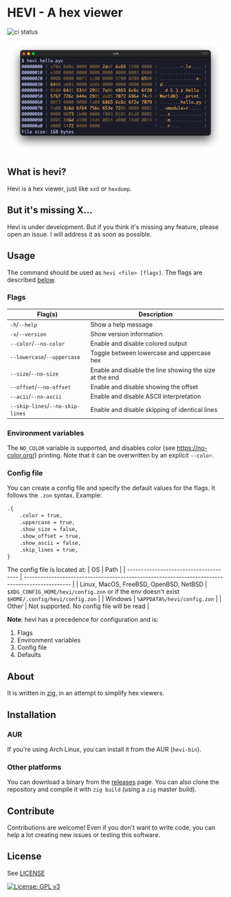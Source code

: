 # HEVI - A hex viewer

![ci status](https://github.com/Arnau478/hevi/actions/workflows/ci.yml/badge.svg)

![example image](assets/example.png)

## What is hevi?
Hevi is a hex viewer, just like `xxd` or `hexdump`.

## But it's missing X...
Hevi is under development. But if you think it's missing any feature, please open an issue. I will address it as soon as possible.

## Usage
The command should be used as `hevi <file> [flags]`. The flags are described [below](#flags).

### Flags
| Flag(s)                          | Description                                             |
| -------------------------------- | ------------------------------------------------------- |
| `-h`/`--help`                    | Show a help message                                     |
| `-v`/`--version`                 | Show version information                                |
| `--color`/`--no-color`           | Enable and disable colored output                       |
| `--lowercase`/`--uppercase`      | Toggle between lowercase and uppercase hex              |
| `--size`/`--no-size`             | Enable and disable the line showing the size at the end |
| `--offset`/`--no-offset`         | Enable and disable showing the offset                   |
| `--acii`/`--no-ascii`            | Enable and disable ASCII interpretation                 |
| `--skip-lines`/`--no-skip-lines` | Enable and disable skipping of identical lines          |

### Environment variables
The `NO_COLOR` variable is supported, and disables color (see <https://no-color.org/>) printing. Note that it can be overwritten by an explicit `--color`.

### Config file
You can create a config file and specify the default values for the flags. It follows the `.zon` syntax. Example:
```zig
.{
    .color = true,
    .uppercase = true,
    .show_size = false,
    .show_offset = true,
    .show_ascii = false,
    .skip_lines = true,
}
```

The config file is located at:
| OS                                     | Path                                                                                            |
| -------------------------------------- | ----------------------------------------------------------------------------------------------- |
| Linux, MacOS, FreeBSD, OpenBSD, NetBSD | `$XDG_CONFIG_HOME/hevi/config.zon` or if the env doesn't exist `$HOME/.config/hevi/config.zon`  |
| Windows                                | `%APPDATA%/hevi/config.zon`                                                                     |
| Other                                  | Not supported. No config file will be read                                                      |

**Note**: hevi has a precedence for configuration and is:
1. Flags
2. Environment variables
3. Config file
4. Defaults

## About
It is written in [zig](https://github.com/ziglang/zig), in an attempt to simplify hex viewers.

## Installation
### AUR
If you're using Arch Linux, you can install it from the AUR (`hevi-bin`).
### Other platforms
You can download a binary from the [releases](https://github.com/Arnau478/hevi/releases/) page. You can also clone the repository and compile it with `zig build` (using a `zig` master build).

## Contribute
Contributions are welcome! Even if you don't want to write code, you can help a lot creating new issues or testing this software.

## License
See [LICENSE](LICENSE)

[![License: GPL v3](https://img.shields.io/badge/License-GPLv3-blue.svg)](https://www.gnu.org/licenses/gpl-3.0)
